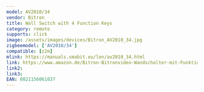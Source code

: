 ```yaml
---
model: AV2010/34
vendor: Bitron
title: Wall Switch with 4 Function Keys
category: remote
supports: click
image: /assets/images/devices/Bitron_AV2010_34.jpg
zigbeemodel: ['AV2010/34']
compatible: [z2m]
mlink: https://manuals.smabit.eu/len/av2010_34.html
link: https://www.amazon.de/Bitron-Bitronvideo-Wandschalter-mit-Funktionstasten/dp/B01LX5R8RN
link2: 
link3: 
EAN: 8021156061037
---
```

